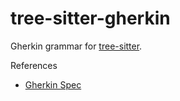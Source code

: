 # tree-sitter-gherkin

Gherkin grammar for [tree-sitter][].

[tree-sitter]: https://github.com/tree-sitter/tree-sitter

References

- [Gherkin Spec](https://github.com/cucumber/gherkin#abstract-syntax-tree-ast)

